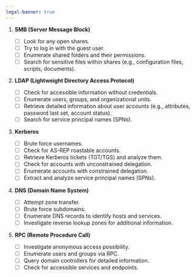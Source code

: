```yaml
---
legal-banner: true
---
```


1.  **SMB (Server Message Block)**
    
    - [ ] Look for any open shares.
    - [ ] Try to log in with the guest user.
    - [ ] Enumerate shared folders and their permissions.
    - [ ] Search for sensitive files within shares (e.g., configuration files, scripts, documents).

2.  **LDAP (Lightweight Directory Access Protocol)**
    - [ ] Check for accessible information without credentials.
    - [ ] Enumerate users, groups, and organizational units.
    - [ ] Retrieve detailed information about user accounts (e.g., attributes, password last set, account status).
    - [ ] Search for service principal names (SPNs).

3.  **Kerberos**
    - [ ] Brute force usernames.
    - [ ] Check for AS-REP roastable accounts.
    - [ ] Retrieve Kerberos tickets (TGT/TGS) and analyze them.
    - [ ] Check for accounts with unconstrained delegation.
    - [ ] Enumerate accounts with constrained delegation.
    - [ ] Extract and analyze service principal names (SPNs).

4.  **DNS (Domain Name System)**
    - [ ] Attempt zone transfer.
    - [ ] Brute force subdomains.
    - [ ] Enumerate DNS records to identify hosts and services.
    - [ ] Investigate reverse lookup zones for additional information.

5.  **RPC (Remote Procedure Call)**
    - [ ] Investigate anonymous access possibility.
    - [ ] Enumerate users and groups via RPC.
    - [ ] Query domain controllers for detailed information.
    - [ ] Check for accessible services and endpoints.